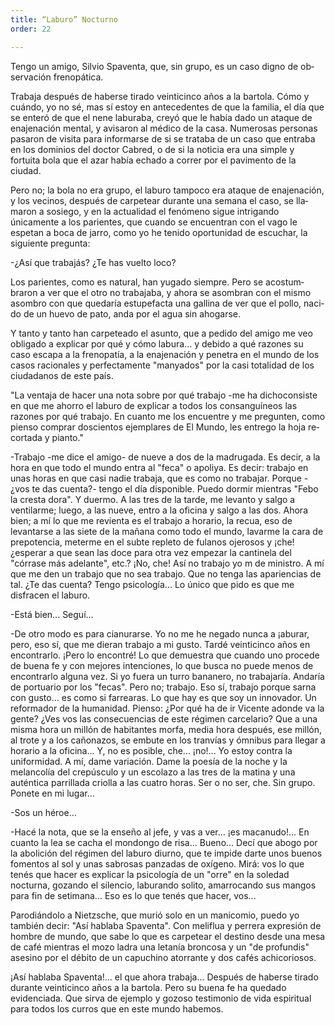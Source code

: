 ```yaml
---
title: “Laburo” Nocturno
order: 22

---
```


Tengo un amigo, Silvio Spaventa, que, sin grupo, es un caso digno de ob­servación frenopática.

Trabaja después de haberse tirado veinticinco años a la bartola. Cómo y cuándo, yo no sé, mas sí estoy en antecedentes de que la familia, el día que se enteró de que el nene laburaba, creyó que le había dado un ataque de ena­jenación mental, y avisaron al médico de la casa. Numerosas personas pa­saron de visita para informarse de si se trataba de un caso que entraba en los dominios del doctor Cabred, o de si la noticia era una simple y fortuita bola que el azar había echado a correr por el pavimento de la ciudad.

Pero no; la bola no era grupo, el laburo tampoco era ataque de enajena­ción, y los vecinos, después de carpetear durante una semana el caso, se lla­maron a sosiego, y en la actualidad el fenómeno sigue intrigando únicamente a los parientes, que cuando se encuentran con el vago le espetan a boca de ja­rro, como yo he tenido oportunidad de escuchar, la siguiente pregunta: 	

-¿Así que trabajás? ¿Te has vuelto loco?

Los parientes, como es natural, han yugado siempre. Pero se acostum­braron a ver que el otro no trabajaba, y ahora se asombran con el mismo asombro con que quedaría estupefacta una gallina de ver que el pollo, naci­do de un huevo de pato, anda por el agua sin ahogarse.

Y tanto y tanto han carpeteado el asunto, que a pedido del amigo me veo obligado a explicar por qué y cómo labura... y debido a qué razones su caso escapa a la frenopatía, a la enajenación y penetra en el mundo de los casos racionales y perfectamente "manyados" por la casi totalidad de los ciuda­danos de este país.

"La ventaja de hacer una nota sobre por qué trabajo -me ha dicho­consiste en que me ahorro el laburo de explicar a todos los consanguíneos las razones por qué trabajo. En cuanto me los encuentre y me pregunten, como pienso comprar doscientos ejemplares de El Mundo, les entrego la hoja re­cortada y pianto."

-Trabajo -me dice el amigo- de nueve a dos de la madrugada. Es de­cir, a la hora en que todo el mundo entra al "feca" o apoliya. Es decir: tra­bajo en unas horas en que casi nadie trabaja, que es como no trabajar. Por­que -¿vos te das cuenta?- tengo el día disponible. Puedo dormir mientras "Febo la cresta dora". Y duermo. A las tres de la tarde, me levanto y salgo a ventilarme; luego, a las nueve, entro a la oficina y salgo a las dos. Ahora bien; a mí lo que me revienta es el trabajo a horario, la recua, eso de levantarse a las siete de la mañana como todo el mundo, lavarme la cara de prepotencia, meterme en el subte repleto de fulanos ojerosos y ¡che! ¿esperar a que sean las doce para otra vez empezar la cantinela del "córrase más adelante", etc.? ¡No, che! Así no trabajo yo m de ministro. A mí que me den un trabajo que no sea trabajo. Que no tenga las apariencias de tal. ¿Te das cuenta? Tengo psicología... Lo único que pido es que me disfracen el la­buro.

-Está bien... Seguí...

-De otro modo es para cianurarse. Yo no me he negado nunca a ¡a­burar, pero, eso sí, que me dieran trabajo a mi gusto. Tardé veinticinco años en encontrarlo. ¡Pero lo encontré! Lo que demuestra que cuando uno procede de buena fe y con mejores intenciones, lo que busca no puede menos de encontrarlo alguna vez. Si yo fuera un turro bananero, no tra­bajaría. Andaría de portuario por los "fecas". Pero no; trabajo. Eso sí, trabajo porque sarna con gusto... es como si farrearas. Lo que hay es que soy un innovador. Un reformador de la humanidad. Pienso: ¿Por qué ha de ir Vicente adonde va la gente? ¿Ves vos las consecuencias de este régi­men carcelario? Que a una misma hora un millón de habitantes morfa, media hora después, ese millón, al trote y a los cañonazos, se embute en los tranvías y ómnibus para llegar a horario a la oficina... Y, no es posi­ble, che... ¡no!... Yo estoy contra la uniformidad. A mí, dame variación. Dame la poesía de la noche y la melancolía del crepúsculo y un escolazo a las tres de la matina y una auténtica parrillada criolla a las cuatro horas. Ser o no ser, che. Sin grupo. Ponete en mi lugar...

-Sos un héroe...

-Hacé la nota, que se la enseño al jefe, y vas a ver... ¡es macanu­do!... En cuanto la lea se cacha el mondongo de risa... Bueno... Decí que abogo por la abolición del régimen del laburo diurno, que te impide darte unos buenos fomentos al sol y unas sabrosas panzadas de oxígeno. Mirá: vos lo que tenés que hacer es explicar la psicología de un "orre" en la so­ledad nocturna, gozando el silencio, laburando solito, amarrocando sus mangos para fin de setimana... Eso es lo que tenés que hacer, vos...

Parodiándolo a Nietzsche, que murió solo en un manicomio, puedo yo también decir: "Así hablaba Spaventa". Con meliflua y perrera expre­sión de hombre de mundo, que sabe lo que es carpetear el destino desde una mesa de café mientras el mozo ladra una letanía broncosa y un "de profundis" asesino por el débito de un capuchino atorrante y dos cafés achicoriosos.

¡Así hablaba Spaventa!... el que ahora trabaja... Después de haberse tirado durante veinticinco años a la bartola. Pero su buena fe ha quedado evidenciada. Que sirva de ejemplo y gozoso testimonio de vida espiritual para todos los curros que en este mundo habemos.
